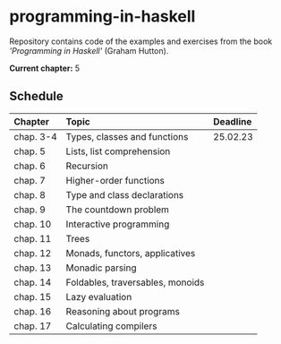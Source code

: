 # programming-in-haskell
Repository contains code of the examples and exercises from the book *'Programming in Haskell'* (Graham Hutton).

**Current chapter:** 5

## Schedule
|Chapter|Topic|Deadline
|:--|:--|:--|
|chap. 3-4| Types, classes and functions | 25.02.23
|chap. 5 | Lists, list comprehension |
|chap. 6 | Recursion |
|chap. 7 | Higher-order functions |
|chap. 8 | Type and class declarations |
|chap. 9 | The countdown problem |
|chap. 10 | Interactive programming |
|chap. 11 | Trees |
|chap. 12 | Monads, functors, applicatives |
|chap. 13 | Monadic parsing |
|chap. 14 | Foldables, traversables, monoids |
|chap. 15 | Lazy evaluation |
|chap. 16 | Reasoning about programs |
|chap. 17 | Calculating compilers |


